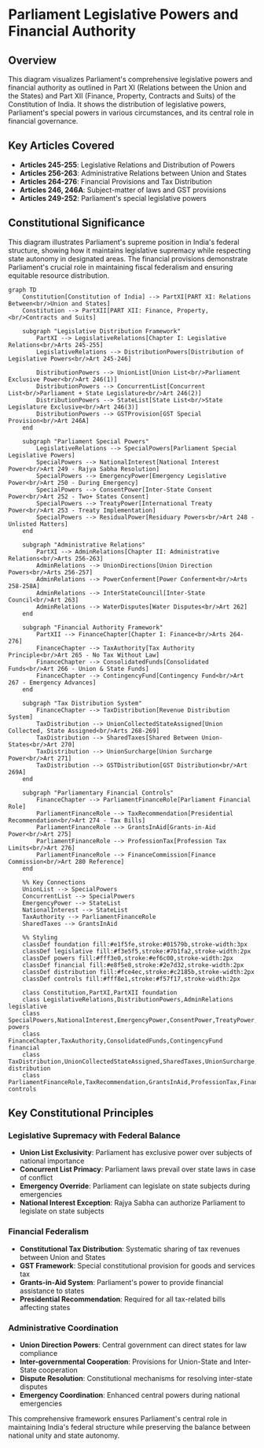 # Parliament Legislative Powers and Financial Authority

## Overview
This diagram visualizes Parliament's comprehensive legislative powers and financial authority as outlined in Part XI (Relations between the Union and the States) and Part XII (Finance, Property, Contracts and Suits) of the Constitution of India. It shows the distribution of legislative powers, Parliament's special powers in various circumstances, and its central role in financial governance.

## Key Articles Covered
- **Articles 245-255**: Legislative Relations and Distribution of Powers
- **Articles 256-263**: Administrative Relations between Union and States  
- **Articles 264-276**: Financial Provisions and Tax Distribution
- **Articles 246, 246A**: Subject-matter of laws and GST provisions
- **Articles 249-252**: Parliament's special legislative powers

## Constitutional Significance
This diagram illustrates Parliament's supreme position in India's federal structure, showing how it maintains legislative supremacy while respecting state autonomy in designated areas. The financial provisions demonstrate Parliament's crucial role in maintaining fiscal federalism and ensuring equitable resource distribution.

```mermaid
graph TD
    Constitution[Constitution of India] --> PartXI[PART XI: Relations Between<br/>Union and States]
    Constitution --> PartXII[PART XII: Finance, Property,<br/>Contracts and Suits]
    
    subgraph "Legislative Distribution Framework"
        PartXI --> LegislativeRelations[Chapter I: Legislative Relations<br/>Arts 245-255]
        LegislativeRelations --> DistributionPowers[Distribution of Legislative Powers<br/>Art 245-246]
        
        DistributionPowers --> UnionList[Union List<br/>Parliament Exclusive Power<br/>Art 246(1)]
        DistributionPowers --> ConcurrentList[Concurrent List<br/>Parliament + State Legislature<br/>Art 246(2)]
        DistributionPowers --> StateList[State List<br/>State Legislature Exclusive<br/>Art 246(3)]
        DistributionPowers --> GSTProvision[GST Special Provision<br/>Art 246A]
    end
    
    subgraph "Parliament Special Powers"
        LegislativeRelations --> SpecialPowers[Parliament Special Legislative Powers]
        SpecialPowers --> NationalInterest[National Interest Power<br/>Art 249 - Rajya Sabha Resolution]
        SpecialPowers --> EmergencyPower[Emergency Legislative Power<br/>Art 250 - During Emergency]
        SpecialPowers --> ConsentPower[Inter-State Consent Power<br/>Art 252 - Two+ States Consent]
        SpecialPowers --> TreatyPower[International Treaty Power<br/>Art 253 - Treaty Implementation]
        SpecialPowers --> ResidualPower[Residuary Powers<br/>Art 248 - Unlisted Matters]
    end
    
    subgraph "Administrative Relations"
        PartXI --> AdminRelations[Chapter II: Administrative Relations<br/>Arts 256-263]
        AdminRelations --> UnionDirections[Union Direction Powers<br/>Arts 256-257]
        AdminRelations --> PowerConferment[Power Conferment<br/>Arts 258-258A]
        AdminRelations --> InterStateCouncil[Inter-State Council<br/>Art 263]
        AdminRelations --> WaterDisputes[Water Disputes<br/>Art 262]
    end
    
    subgraph "Financial Authority Framework"
        PartXII --> FinanceChapter[Chapter I: Finance<br/>Arts 264-276]
        FinanceChapter --> TaxAuthority[Tax Authority Principle<br/>Art 265 - No Tax Without Law]
        FinanceChapter --> ConsolidatedFunds[Consolidated Funds<br/>Art 266 - Union & State Funds]
        FinanceChapter --> ContingencyFund[Contingency Fund<br/>Art 267 - Emergency Advances]
    end
    
    subgraph "Tax Distribution System"
        FinanceChapter --> TaxDistribution[Revenue Distribution System]
        TaxDistribution --> UnionCollectedStateAssigned[Union Collected, State Assigned<br/>Arts 268-269]
        TaxDistribution --> SharedTaxes[Shared Between Union-States<br/>Art 270]
        TaxDistribution --> UnionSurcharge[Union Surcharge Power<br/>Art 271]
        TaxDistribution --> GSTDistribution[GST Distribution<br/>Art 269A]
    end
    
    subgraph "Parliamentary Financial Controls"
        FinanceChapter --> ParliamentFinanceRole[Parliament Financial Role]
        ParliamentFinanceRole --> TaxRecommendation[Presidential Recommendation<br/>Art 274 - Tax Bills]
        ParliamentFinanceRole --> GrantsInAid[Grants-in-Aid Power<br/>Art 275]
        ParliamentFinanceRole --> ProfessionTax[Profession Tax Limits<br/>Art 276]
        ParliamentFinanceRole --> FinanceCommission[Finance Commission<br/>Art 280 Reference]
    end
    
    %% Key Connections
    UnionList --> SpecialPowers
    ConcurrentList --> SpecialPowers
    EmergencyPower --> StateList
    NationalInterest --> StateList
    TaxAuthority --> ParliamentFinanceRole
    SharedTaxes --> GrantsInAid
    
    %% Styling
    classDef foundation fill:#e1f5fe,stroke:#01579b,stroke-width:3px
    classDef legislative fill:#f3e5f5,stroke:#7b1fa2,stroke-width:2px
    classDef powers fill:#fff3e0,stroke:#ef6c00,stroke-width:2px
    classDef financial fill:#e8f5e8,stroke:#2e7d32,stroke-width:2px
    classDef distribution fill:#fce4ec,stroke:#c2185b,stroke-width:2px
    classDef controls fill:#fff8e1,stroke:#f57f17,stroke-width:2px
    
    class Constitution,PartXI,PartXII foundation
    class LegislativeRelations,DistributionPowers,AdminRelations legislative
    class SpecialPowers,NationalInterest,EmergencyPower,ConsentPower,TreatyPower,ResidualPower powers
    class FinanceChapter,TaxAuthority,ConsolidatedFunds,ContingencyFund financial
    class TaxDistribution,UnionCollectedStateAssigned,SharedTaxes,UnionSurcharge,GSTDistribution distribution
    class ParliamentFinanceRole,TaxRecommendation,GrantsInAid,ProfessionTax,FinanceCommission controls
```

## Key Constitutional Principles

### Legislative Supremacy with Federal Balance
- **Union List Exclusivity**: Parliament has exclusive power over subjects of national importance
- **Concurrent List Primacy**: Parliament laws prevail over state laws in case of conflict
- **Emergency Override**: Parliament can legislate on state subjects during emergencies
- **National Interest Exception**: Rajya Sabha can authorize Parliament to legislate on state subjects

### Financial Federalism
- **Constitutional Tax Distribution**: Systematic sharing of tax revenues between Union and States
- **GST Framework**: Special constitutional provision for goods and services tax
- **Grants-in-Aid System**: Parliament's power to provide financial assistance to states
- **Presidential Recommendation**: Required for all tax-related bills affecting states

### Administrative Coordination
- **Union Direction Powers**: Central government can direct states for law compliance
- **Inter-governmental Cooperation**: Provisions for Union-State and Inter-State cooperation
- **Dispute Resolution**: Constitutional mechanisms for resolving inter-state disputes
- **Emergency Coordination**: Enhanced central powers during national emergencies

This comprehensive framework ensures Parliament's central role in maintaining India's federal structure while preserving the balance between national unity and state autonomy.
